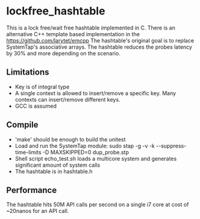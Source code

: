 # lockfree_hashtable



This is a lock free/wait free hashtable implemented in C. There is an alternative C++ template based 
implementation in the https://github.com/larytet/emcpp
The hashtable's original goal is to replace SystemTap's associative arrays. The hashtable reduces the 
probes latency by 30% and more depending on the scenario.



## Limitations   


*  Key is of integral type
*  A single context is allowed to insert/remove a specific key. Many contexts can insert/remove different keys.
*  GCC is assumed 
 
## Compile

* 'make' should be enough to build the unitest
*  Load and run the SystemTap module: sudo stap -g -v -k --suppress-time-limits -D MAXSKIPPED=0  dup_probe.stp 
*  Shell script echo_test.sh loads a multicore system and generates significant amount of system calls
*  The hashtable is in hashtable.h


## Performance

The hashtable hits 50M API calls per second on a single i7 core at cost of ~20nanos for an API call.